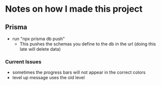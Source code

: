 # Notes on how I made this project


## Prisma 

- run "npx prisma db push"
    - This pushes the schemas you define to the db in the url (doing this late will delete data)

### Current Issues 

- sometimes the progress bars will not appear in the correct colors
- level up message uses the old level 

